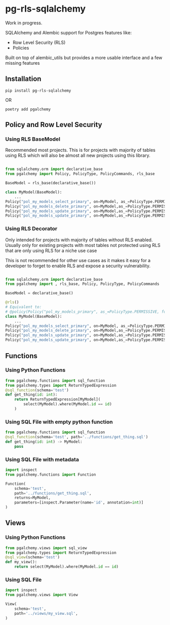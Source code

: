 # pg-rls-sqlalchemy

Work in progress. 

SQLAlchemy and Alembic support for Postgres features like:
- Row Level Security (RLS)
- Policies

Built on top of alembic_utils but provides a more usable interface and a few missing features

## Installation

```shell
pip install pg-rls-sqlalchemy
```

OR 

```shell
poetry add pgalchemy
```

## Policy and Row Level Security

### Using RLS BaseModel
Recommended most projects. This is for projects with majority of tables using RLS which will also be almost all new projects using this library.

```python

from sqlalchemy.orm import declarative_base
from pgalchemy import Policy, PolicyType, PolicyCommands, rls_base

BaseModel = rls_base(declarative_base())

class MyModel(BaseModel):
    ...
Policy("pol_my_models_select_primary", on=MyModel, as_=PolicyType.PERMISSIVE, for_=PolicyCommands.SELECT, using="user_id == auth.uid()")
Policy("pol_my_models_delete_primary", on=MyModel,as_=PolicyType.PERMISSIVE, for_=PolicyCommands.DELETE, using="user_id == auth.uid()")
Policy("pol_my_models_update_primary", on=MyModel,as_=PolicyType.PERMISSIVE, for_=PolicyCommands.UPDATE, using="user_id == auth.uid()", with_check="user_id == auth.uid()")
Policy("pol_my_models_update_primary", on=MyModel,as_=PolicyType.PERMISSIVE, for_=PolicyCommands.INSERT, with_check="user_id == auth.uid()")
```

### Using RLS Decorator
Only intended for projects with majority of tables without RLS enabled. Usually only for existing projects with most tables not protected using RLS that are only using RLS for a niche use case

This is not recommended for other use cases as it makes it easy for a developer to forget to enable RLS and expose a security vulnerability.
```python

from sqlalchemy.orm import declarative_base
from pgalchemy import , rls_base, Policy, PolicyType, PolicyCommands

BaseModel = declarative_base()

@rls()
# Equivalent to:
# @policy(Policy("pol_my_models_primary", as_=PolicyType.PERMISSIVE, for_=PolicyCommands.ALL, using="user_id == auth.uid()", with_check="user_id == auth.uid()"))
class MyModel(BaseModel):
    ...
Policy("pol_my_models_select_primary", on=MyModel, as_=PolicyType.PERMISSIVE, for_=PolicyCommands.SELECT, using="user_id == auth.uid()")
Policy("pol_my_models_delete_primary", on=MyModel,as_=PolicyType.PERMISSIVE, for_=PolicyCommands.DELETE, using="user_id == auth.uid()")
Policy("pol_my_models_update_primary", on=MyModel,as_=PolicyType.PERMISSIVE, for_=PolicyCommands.UPDATE, using="user_id == auth.uid()", with_check="user_id == auth.uid()")
Policy("pol_my_models_update_primary", on=MyModel,as_=PolicyType.PERMISSIVE, for_=PolicyCommands.INSERT, with_check="user_id == auth.uid()")
```

## Functions

### Using Python Functions
```python
from pgalchemy.functions import sql_function
from pgalchemy.types import ReturnTypedExpression
@sql_function(schema='test')
def get_thing(id: int):
    return ReturnTypedExpression[MyModel](
        select(MyModel).where(MyModel.id == id)
    )

```

### Using SQL File with empty python function
```python
from pgalchemy.functions import sql_function
@sql_function(schema='test', path='../functions/get_thing.sql')
def get_thing(id: int) -> MyModel:
    pass

```
### Using SQL File with metadata

```python
import inspect
from pgalchemy.functions import Function

Function(
    schema='test', 
    path='../functions/get_thing.sql', 
    returns=MyModel,
    parameters=[inspect.Parameter(name='id', annotation=int)]
)
```

## Views

### Using Python Functions
```python
from pgalchemy.views import sql_view
from pgalchemy.types import ReturnTypedExpression
@sql_view(schema='test')
def my_view():
    return select(MyModel).where(MyModel.id == id)

```

### Using SQL File

```python
import inspect
from pgalchemy.views import View

View(
    schema='test', 
    path='../views/my_view.sql', 
)
```

